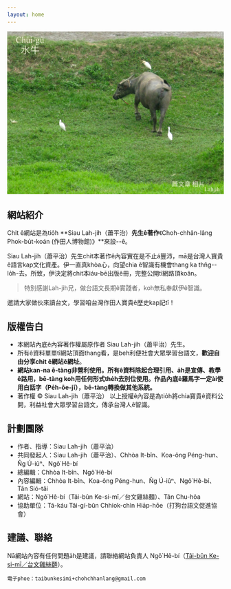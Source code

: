 ```yaml
---
layout: home
---
```


![](./too5/thauiah.jpg)

## 網站紹介
Chit ê網站是為tio̍h **Siau Lah-jih（蕭平治）**先生ê著作**《Choh-chhân-lâng Phok-bu̍t-koán (作田人博物館)》**來設--ê。

Siau Lah-jih（蕭平治）先生chit本著作ê內容實在是不止á豐沛，mā是台灣人寶貴ê語言kap文化資產。伊一直真khòa心，向望chia ê智識有機會thang ka thn̂g--lo̍h-去。所致，伊決定將chit本iáu-bē出版ê冊，完整公開tī網路頂koân。

> 特別感謝Lah-jih兄，做台語文長期ê實踐者，koh無私奉獻伊ê智識。

邀請大家做伙來讀台文，學習咱台灣作田人寶貴ê歷史kap記tî！

## 版權告白
* 本網站內底ê內容著作權屬原作者 Siau Lah-jih（蕭平治）先生。
* 所有ê資料單單tī網站頂面thang看，是beh利便社會大眾學習台語文，**歡迎自由分享chit ê網站ê網址**。
* **網站kan-na ē-tàng非營利使用。所有ê資料除起合理引用、a̍h是宣傳、教學ê路用，bē-tàng koh用任何形式the̍h去別位使用。作品內底ê羅馬字一定ài使用白話字（Pe̍h-ōe-jī），bē-tàng轉換做其他系統。**
* 著作權 © Siau Lah-jih（蕭平治）
以上授權ê內容是為tio̍h將chia寶貴ê資料公開，利益社會大眾學習台語文，傳承台灣人ê智識。

## 計劃團隊
* 作者、指導：Siau Lah-jih（蕭平治）
* 共同發起人：Siau Lah-jih（蕭平治）、Chhòa It-bîn、Koa-ông Péng-hun、N̂g Ú-iûⁿ、Ngô͘ Hê-bí
* 總編輯：Chhòa It-bîn、Ngô͘ Hê-bí
* 內容編輯：Chhòa It-bîn、Koa-ông Péng-hun、N̂g Ú-iûⁿ、Ngô͘ Hê-bí、Tân Sió-tâi
* 網站：Ngô͘ Hê-bí（Tâi-bûn Ke-si-mī／台文雞絲麵）、Tân Chu-hôa
* 協助單位：Tá-káu Tâi-gí-bûn Chhiok-chìn Hia̍p-hōe（打狗台語文促進協會）

## 建議、聯絡
Nā網站內容有任何問題a̍h是建議，請聯絡網站負責人 Ngô͘ Hê-bí（[Tâi-bûn Ke-si-mī／台文雞絲麵](https://www.zeczec.com/projects/taibun-kesimi)）。

    電子phoe：taibunkesimi+chohchhanlang@gmail.com
